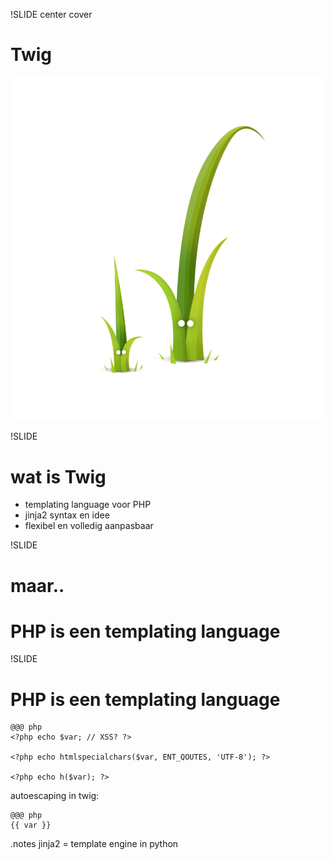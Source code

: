 !SLIDE center cover
# Twig
![background](../img/background-twig.png)

!SLIDE
# wat is Twig

* templating language voor PHP
* jinja2 syntax en idee
* flexibel en volledig aanpasbaar

!SLIDE
# maar..
# PHP is een templating language

!SLIDE
# PHP is een templating language

    @@@ php
    <?php echo $var; // XSS? ?>

    <?php echo htmlspecialchars($var, ENT_QOUTES, 'UTF-8'); ?>

    <?php echo h($var); ?>

autoescaping in twig:

    @@@ php
    {{ var }}

.notes jinja2 = template engine in python